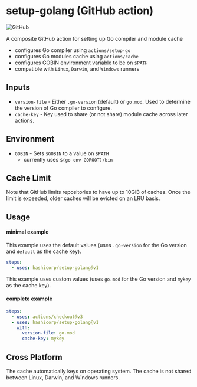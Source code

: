 # setup-golang (GitHub action)

![GitHub](https://img.shields.io/github/license/hashicorp/setup-golang)

A composite GitHub action for setting up Go compiler and module cache
- configures Go compiler using `actions/setup-go`
- configures Go modules cache using `actions/cache`
- configures GOBIN environment variable to be on `$PATH`
- compatible with `Linux`, `Darwin`, and `Windows` runners

## Inputs

- `version-file` - Either `.go-version` (default) or `go.mod`. Used to determine the version of Go compiler to configure.
- `cache-key` - Key used to share (or not share) module cache across later actions.

## Environment

- `GOBIN` - Sets `$GOBIN` to a value on `$PATH`
  - currently uses `$(go env GOROOT)/bin`

## Cache Limit

Note that GitHub limits repositories to have up to 10GiB of caches. Once the limit
is exceeded, older caches will be evicted on an LRU basis.

## Usage

#### minimal example

This example uses the default values (uses `.go-version` for the Go version
and `default` as the cache key).

```yaml
steps:
  - uses: hashicorp/setup-golang@v1
```

This example uses custom values (uses `go.mod` for the Go version and
`mykey` as the cache key).

#### complete example

```yaml
steps:
  - uses: actions/checkout@v3
  - uses: hashicorp/setup-golang@v1
    with:
      version-file: go.mod
      cache-key: mykey
```

## Cross Platform

The cache automatically keys on operating system. The cache is not shared between
Linux, Darwin, and Windows runners.

